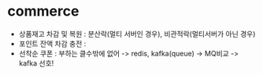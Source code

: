 # commerce
- 상품재고 차감 및 복원 : 분산락(멀티 서버인 경우), 비관적락(멀티서버가 아닌 경우)
- 포인트 잔액 차감 충전 :
- 선착순 쿠폰 : 부하는 클수밖에 없어 -> redis, kafka(queue) -> MQ비교 -> kafka 선호!